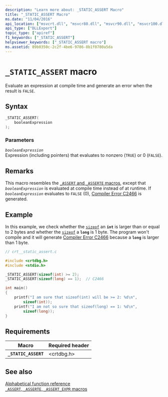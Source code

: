 ```yaml
---
description: "Learn more about: _STATIC_ASSERT Macro"
title: "_STATIC_ASSERT Macro"
ms.date: "11/04/2016"
api_location: ["msvcrt.dll", "msvcr80.dll", "msvcr90.dll", "msvcr100.dll", "msvcr100_clr0400.dll", "msvcr110.dll", "msvcr110_clr0400.dll", "msvcr120.dll", "msvcr120_clr0400.dll", "ucrtbase.dll"]
api_type: ["DLLExport"]
topic_type: ["apiref"]
f1_keywords: ["_STATIC_ASSERT"]
helpviewer_keywords: ["_STATIC_ASSERT macro"]
ms.assetid: 89b0350c-2c2f-4be6-9786-8b1f0780a5da
---
```

# `_STATIC_ASSERT` macro

Evaluate an expression at compile time and generate an error when the result is `FALSE`.

## Syntax

```C
_STATIC_ASSERT(
    booleanExpression
);
```

### Parameters

*`booleanExpression`*\
Expression (including pointers) that evaluates to nonzero (`TRUE`) or 0 (`FALSE`).

## Remarks

This macro resembles the [`_ASSERT` and `_ASSERTE` macros](assert-asserte-assert-expr-macros.md), except that *`booleanExpression`* is evaluated at compile time instead of at runtime. If *`booleanExpression`* evaluates to `FALSE` (0), [Compiler Error C2466](../../error-messages/compiler-errors-1/compiler-error-c2466.md) is generated.

## Example

In this example, we check whether the [`sizeof`](../../c-language/sizeof-operator-c.md) an **`int`** is larger than or equal to 2 bytes and whether the [`sizeof`](../../c-language/sizeof-operator-c.md) a **`long`** is 1 byte. The program won't compile and it will generate [Compiler Error C2466](../../error-messages/compiler-errors-1/compiler-error-c2466.md) because a **`long`** is larger than 1 byte.

```C
// crt__static_assert.c

#include <crtdbg.h>
#include <stdio.h>

_STATIC_ASSERT(sizeof(int) >= 2);
_STATIC_ASSERT(sizeof(long) == 1);  // C2466

int main()
{
    printf("I am sure that sizeof(int) will be >= 2: %d\n",
        sizeof(int));
    printf("I am not so sure that sizeof(long) == 1: %d\n",
        sizeof(long));
}
```

## Requirements

| Macro | Required header |
|---|---|
| **`_STATIC_ASSERT`** | \<crtdbg.h> |

## See also

[Alphabetical function reference](crt-alphabetical-function-reference.md)\
[`_ASSERT`, `_ASSERTE`, `_ASSERT_EXPR` macros](assert-asserte-assert-expr-macros.md)
